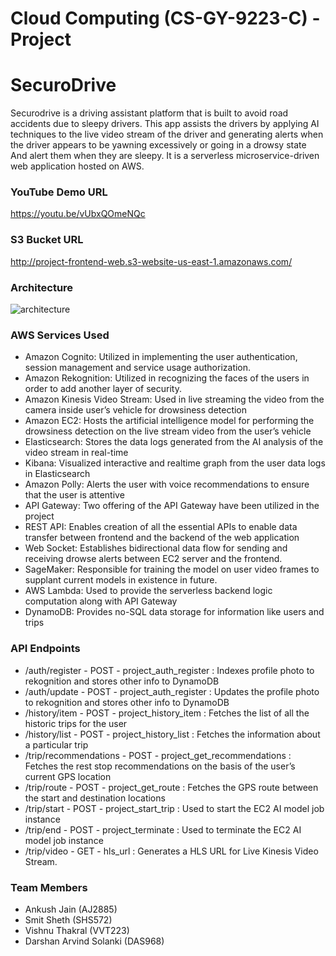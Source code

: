 # Cloud Computing (CS-GY-9223-C) - Project
# SecuroDrive
Securodrive is a driving assistant platform that is built to avoid road accidents due to sleepy drivers. This app assists the drivers by applying AI techniques to the live video stream of the driver and generating alerts when the driver appears to be yawning excessively or going in a drowsy state  And alert them when they are sleepy. It is a serverless microservice-driven web application hosted on AWS.

### YouTube Demo URL
https://youtu.be/vUbxQOmeNQc

### S3 Bucket URL
http://project-frontend-web.s3-website-us-east-1.amazonaws.com/

### Architecture
![architecture](https://user-images.githubusercontent.com/10784445/103189522-a07e7800-4892-11eb-8a93-869c92c98c79.png)

### AWS Services Used
-	Amazon Cognito: Utilized in implementing the user authentication, session management and service usage authorization.
-	Amazon Rekognition: Utilized in recognizing the faces of the  users in order to add another layer of security.
-	Amazon Kinesis Video Stream: Used in live streaming the video from the camera inside user’s vehicle for drowsiness detection
-	Amazon EC2: Hosts the artificial intelligence model for performing the drowsiness detection on the live stream video from the user’s vehicle
-	Elasticsearch: Stores the data logs generated from the AI analysis of the video stream in real-time
-	Kibana: Visualized interactive and realtime graph from the user data logs in Elasticsearch
-	Amazon Polly: Alerts the user with voice recommendations to ensure that the user is attentive
-	API Gateway: Two offering of the API Gateway have been utilized in the project
  -	REST API: Enables creation of all the essential APIs to enable data transfer between frontend and the backend of the web application
  -	Web Socket: Establishes bidirectional data flow for sending and receiving drowse alerts between EC2 server and the frontend.
-	SageMaker: Responsible for training the model on user video frames to supplant current models in existence in future.
-	AWS Lambda: Used to provide the serverless backend logic computation along with API Gateway
-	DynamoDB: Provides no-SQL data storage for information like users and trips

### API Endpoints
- /auth/register - POST - project_auth_register : Indexes profile photo to rekognition and stores other info to DynamoDB
- /auth/update - POST - project_auth_register : Updates the profile photo to rekognition and stores other info to DynamoDB
- /history/item - POST - project_history_item : Fetches the list of all the historic trips for the user
- /history/list - POST - project_history_list : Fetches the information about a particular trip
- /trip/recommendations - POST - project_get_recommendations : Fetches the rest stop recommendations on the basis of the user’s current GPS location
- /trip/route - POST - project_get_route : Fetches the GPS route between the start and destination locations
- /trip/start - POST - project_start_trip : Used to start the EC2 AI model job instance
- /trip/end - POST - project_terminate : Used to terminate the EC2 AI model job instance
- /trip/video - GET - hls_url : Generates a HLS URL for Live Kinesis Video Stream.

### Team Members
- Ankush Jain (AJ2885)
- Smit Sheth (SHS572)
- Vishnu Thakral (VVT223)
- Darshan Arvind Solanki (DAS968)
